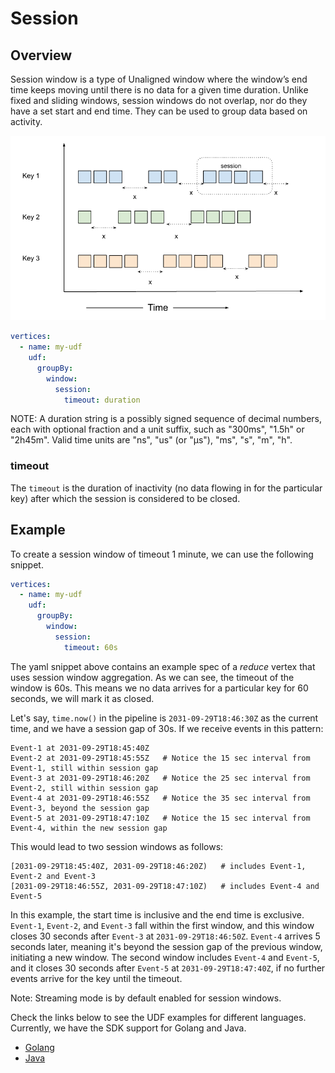 # Session

## Overview

Session window is a type of Unaligned window where the window’s end time keeps moving until there is no data for a 
given time duration. Unlike fixed and sliding windows, session windows do not overlap, nor do they have a set start
and end time. They can be used to group data based on activity.

![plot](../../../../assets/session.png)

```yaml
vertices:
  - name: my-udf
    udf:
      groupBy:
        window:
          session:
            timeout: duration
```

NOTE: A duration string is a possibly signed sequence of decimal numbers, each with optional fraction
and a unit suffix, such as "300ms", "1.5h" or "2h45m". Valid time units are "ns", "us" (or "µs"), "ms", "s", "m", "h".

### timeout

The `timeout` is the duration of inactivity (no data flowing in for the particular key) after which the session is
considered to be closed.

## Example

To create a session window of timeout 1 minute, we can use the following snippet.

```yaml
vertices:
  - name: my-udf
    udf:
      groupBy:
        window:
          session:
            timeout: 60s
```

The yaml snippet above contains an example spec of a _reduce_ vertex that uses session window aggregation. As we can see,
the timeout of the window is 60s. This means we no data arrives for a particular key for 60 seconds, we will mark
it as closed.

Let's say, `time.now()` in the pipeline is `2031-09-29T18:46:30Z` as the current time, and we have a session gap of 30s.
If we receive events in this pattern:

```text
Event-1 at 2031-09-29T18:45:40Z
Event-2 at 2031-09-29T18:45:55Z   # Notice the 15 sec interval from Event-1, still within session gap
Event-3 at 2031-09-29T18:46:20Z   # Notice the 25 sec interval from Event-2, still within session gap
Event-4 at 2031-09-29T18:46:55Z   # Notice the 35 sec interval from Event-3, beyond the session gap
Event-5 at 2031-09-29T18:47:10Z   # Notice the 15 sec interval from Event-4, within the new session gap
```

This would lead to two session windows as follows:

```text
[2031-09-29T18:45:40Z, 2031-09-29T18:46:20Z)   # includes Event-1, Event-2 and Event-3
[2031-09-29T18:46:55Z, 2031-09-29T18:47:10Z)   # includes Event-4 and Event-5
```

In this example, the start time is inclusive and the end time is exclusive. `Event-1`, `Event-2`, and `Event-3` fall within 
the first window, and this window closes 30 seconds after `Event-3` at `2031-09-29T18:46:50Z`. `Event-4` arrives 5 seconds 
later, meaning it's beyond the session gap of the previous window, initiating a new window. The second window includes 
`Event-4` and `Event-5`, and it closes 30 seconds after `Event-5` at `2031-09-29T18:47:40Z`, if no further events arrive
for the key until the timeout.

Note: Streaming mode is by default enabled for session windows. 

Check the links below to see the UDF examples for different languages. Currently, we have the   SDK support for Golang and Java.

- [Golang](https://github.com/numaproj/numaflow-go/tree/main/pkg/sessionreducer)
- [Java](https://github.com/numaproj/numaflow-java/tree/main/examples/src/main/java/io/numaproj/numaflow/examples/reducesession/counter)





